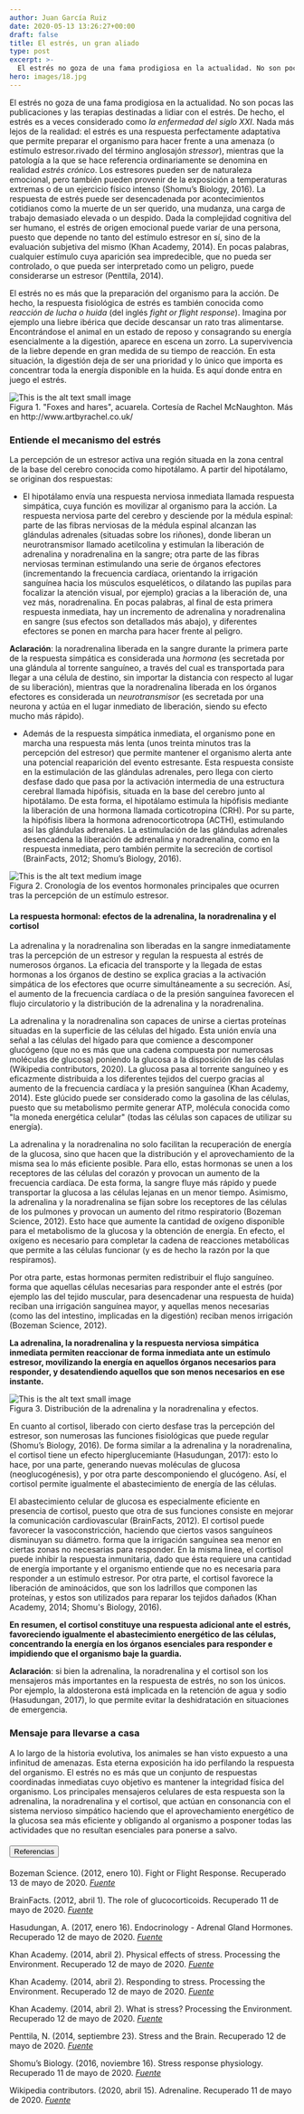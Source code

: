 ```yaml
---
author: Juan García Ruiz
date: 2020-05-13 13:26:27+00:00
draft: false
title: El estrés, un gran aliado
type: post
excerpt: >-
  El estrés no goza de una fama prodigiosa en la actualidad. No son pocas las publicaciones y las terapias destinadas a lidiar con el estrés. De hecho, el estrés es a veces considerado como la enfermedad del siglo XXI. Nada más lejos de la realidad: el estrés es una respuesta perfectamente adaptativa que permite preparar el organismo para hacer frente a una amenaza
hero: images/18.jpg
---
```


El estrés no goza de una fama prodigiosa en la actualidad. No son pocas las publicaciones y las terapias destinadas a lidiar con el estrés. De hecho, el estrés es a veces considerado como _la enfermedad del siglo XXI_. Nada más lejos de la realidad: el estrés es una respuesta perfectamente adaptativa que permite preparar el organismo para hacer frente a una amenaza (o estímulo estresor.rivado del término anglosajón _stressor_), mientras que la patología a la que se hace referencia ordinariamente se denomina en realidad _estrés crónico_. Los estresores pueden ser de naturaleza emocional, pero también pueden provenir de la exposición a temperaturas extremas o de un ejercicio físico intenso  (Shomu’s Biology, 2016). La respuesta de estrés puede ser desencadenada por acontecimientos cotidianos como la muerte de un ser querido, una mudanza, una carga de trabajo demasiado elevada o un despido. Dada la complejidad cognitiva del ser humano, el estrés de origen emocional puede variar de una persona, puesto que depende no tanto del estímulo estresor en sí, sino de la evaluación subjetiva del mismo (Khan Academy, 2014). En pocas palabras, cualquier estímulo cuya aparición sea impredecible, que no pueda ser controlado, o que pueda ser interpretado como un peligro, puede considerarse un estresor (Penttila, 2014).

El estrés no es más que la preparación del organismo para la acción. De hecho, la respuesta fisiológica de estrés es también conocida como _reacción de lucha o huida_ (del inglés _fight or flight response_). Imagina por ejemplo una liebre ibérica que decide descansar un rato tras alimentarse. Encontrándose el animal en un estado de reposo y consagrando su energía esencialmente a la digestión, aparece en escena un zorro. La supervivencia de la liebre depende en gran medida de su tiempo de reacción. En esta situación, la digestión deja de ser una prioridad y lo único que importa es concentrar toda la energía disponible en la huida. Es aquí donde entra en juego el estrés.

<div className="Image__Small">
  <img src="https://nervousystemhome.files.wordpress.com/2020/05/fs_387442.jpg?w=999" alt="This is the alt text small image" />
  <figcaption>Figura 1. "Foxes and hares", acuarela. Cortesía de Rachel McNaughton. Más en http://www.artbyrachel.co.uk/</figcaption>
</div>

### Entiende el mecanismo del estrés

La percepción de un estresor activa una región situada en la zona central de la base del cerebro conocida como hipotálamo. A partir del hipotálamo, se originan dos respuestas:

* El hipotálamo envía una respuesta nerviosa inmediata llamada respuesta simpática, cuya función es movilizar al organismo para la acción. La respuesta nerviosa parte del cerebro y desciende por la médula espinal: parte de las fibras nerviosas de la médula espinal alcanzan las glándulas adrenales (situadas sobre los riñones), donde liberan un neurotransmisor llamado acetilcolina y estimulan la liberación de adrenalina y noradrenalina en la sangre; otra parte de las fibras nerviosas terminan estimulando una serie de órganos efectores (incrementando la frecuencia cardíaca, orientando la irrigación sanguínea hacia los músculos esqueléticos, o dilatando las pupilas para focalizar la atención visual, por ejemplo) gracias a la liberación de, una vez más, noradrenalina. En pocas palabras, al final de esta primera respuesta inmediata, hay un incremento de adrenalina y noradrenalina en sangre (sus efectos son detallados más abajo), y diferentes efectores se ponen en marcha para hacer frente al peligro.

**Aclaración**: la noradrenalina liberada en la sangre durante la primera parte de la respuesta simpática es considerada una _hormona_ (es secretada por una glándula al torrente sanguíneo, a través del cual es transportada para llegar a una célula de destino, sin importar la distancia con respecto al lugar de su liberación), mientras que la noradrenalina liberada en los órganos efectores es considerada un _neurotransmisor_ (es secretada por una neurona y actúa en el lugar inmediato de liberación, siendo su efecto mucho más rápido).

* Además de la respuesta simpática inmediata, el organismo pone en marcha una respuesta más lenta (unos treinta minutos tras la percepción del estresor) que permite mantener el organismo alerta ante una potencial reaparición del evento estresante. Esta respuesta consiste en la estimulación de las glándulas adrenales, pero llega con cierto desfase dado que pasa por la activación intermedia de una estructura cerebral llamada hipófisis, situada en la base del cerebro junto al hipotálamo. De esta forma, el hipotálamo estimula la hipófisis mediante la liberación de una hormona llamada corticotropina (CRH). Por su parte, la hipófisis libera la hormona adrenocorticotropa (ACTH), estimulando así las glándulas adrenales. La estimulación de las glándulas adrenales desencadena la liberación de adrenalina y noradrenalina, como en la respuesta inmediata, pero también permite la secreción de cortisol (BrainFacts, 2012; Shomu’s Biology, 2016).

<div className="Image__Medium">
  <img src="https://nervousystemhome.files.wordpress.com/2020/05/figura-2.png?w=753" alt="This is the alt text medium image" />
  <figcaption>Figura 2. Cronología de los eventos hormonales principales que ocurren tras la percepción de un estímulo estresor.</figcaption>
</div>

#### La respuesta hormonal: efectos de la adrenalina, la noradrenalina y el cortisol

La adrenalina y la noradrenalina son liberadas en la sangre inmediatamente tras la percepción de un estresor y regulan la respuesta al estrés de numerosos órganos. La eficacia del transporte y la llegada de estas hormonas a los órganos de destino se explica gracias a la activación simpática de los efectores que ocurre simultáneamente a su secreción. Así, el aumento de la frecuencia cardíaca o de la presión sanguínea favorecen el flujo circulatorio y la distribución de la adrenalina y la noradrenalina. 

La adrenalina y la noradrenalina son capaces de unirse a ciertas proteínas situadas en la superficie de las células del hígado. Esta unión envía una señal a las células del hígado para que comience a descomponer glucógeno (que no es más que una cadena compuesta por numerosas moléculas de glucosa) poniendo la glucosa a la disposición de las células (Wikipedia contributors, 2020). La glucosa pasa al torrente sanguíneo y es eficazmente distribuida a los diferentes tejidos del cuerpo gracias al aumento de la frecuencia cardíaca y la presión sanguínea (Khan Academy, 2014). Este glúcido puede ser considerado como la gasolina de las células, puesto que su metabolismo permite generar ATP, molécula conocida como "la moneda energética celular" (todas las células son capaces de utilizar su energía). 

La adrenalina y la noradrenalina no solo facilitan la recuperación de energía de la glucosa, sino que hacen que la distribución y el aprovechamiento de la misma sea lo más eficiente posible. Para ello, estas hormonas se unen a los receptores de las células del corazón y provocan un aumento de la frecuencia cardíaca. De esta forma, la sangre fluye más rápido y puede transportar la glucosa a las células lejanas en un menor tiempo. Asimismo, la adrenalina y la noradrenalina se fijan sobre los receptores de las células de los pulmones y provocan un aumento del ritmo respiratorio (Bozeman Science, 2012). Esto hace que aumente la cantidad de oxígeno disponible para el metabolismo de la glucosa y la obtención de energía. En efecto, el oxígeno es necesario para completar la cadena de reacciones metabólicas que permite a las células funcionar (y es de hecho la razón por la que respiramos).

Por otra parte, estas hormonas permiten redistribuir el flujo sanguíneo. forma que aquellas células necesarias para responder ante el estrés (por ejemplo las del tejido muscular, para desencadenar una respuesta de huida) reciban una irrigación sanguínea mayor, y aquellas menos necesarias (como las del intestino, implicadas en la digestión) reciban menos irrigación (Bozeman Science, 2012).

**La adrenalina, la noradrenalina y la respuesta nerviosa simpática inmediata permiten reaccionar de forma inmediata ante un estímulo estresor, movilizando la energía en aquellos órganos necesarios para responder, y desatendiendo aquellos que son menos necesarios en ese instante.**

<div className="Image__Small">
  <img src="https://nervousystemhome.files.wordpress.com/2020/05/sin-perdida.png?w=724" alt="This is the alt text small image" />
  <figcaption>Figura 3. Distribución de la adrenalina y la noradrenalina y efectos.</figcaption>
</div>

En cuanto al cortisol, liberado con cierto desfase tras la percepción del estresor, son numerosas las funciones fisiológicas que puede regular (Shomu’s Biology, 2016). De forma similar a la adrenalina y la noradrenalina, el cortisol tiene un efecto hiperglucemiante (Hasudungan, 2017): esto lo hace, por una parte, generando nuevas moléculas de glucosa (neoglucogénesis), y por otra parte descomponiendo el glucógeno. Así, el cortisol permite igualmente el abastecimiento de energía de las células.

El abastecimiento celular de glucosa es especialmente eficiente en presencia de cortisol, puesto que otra de sus funciones consiste en mejorar la comunicación cardiovascular (BrainFacts, 2012). El cortisol puede favorecer la vasoconstricción, haciendo que ciertos vasos sanguíneos disminuyan su diámetro. forma que la irrigación sanguínea sea menor en ciertas zonas no necesarias para responder. En la misma linea, el cortisol puede inhibir la respuesta inmunitaria, dado que ésta requiere una cantidad de energía importante y el organismo entiende que no es necesaria para responder a un estímulo estresor. Por otra parte, el cortisol favorece la liberación de aminoácidos, que son los ladrillos que componen las proteínas, y estos son utilizados para reparar los tejidos dañados (Khan Academy, 2014; Shomu's Biology, 2016).

**En resumen, el cortisol constituye una respuesta adicional ante el estrés, favoreciendo igualmente el abastecimiento energético de las células, concentrando la energía en los órganos esenciales para responder e impidiendo que el organismo baje la guardia.**

**Aclaración**: si bien la adrenalina, la noradrenalina y el cortisol son los mensajeros más importantes en la respuesta de estrés, no son los únicos. Por ejemplo, la aldosterona está implicada en la retención de agua y sodio (Hasudungan, 2017), lo que permite evitar la deshidratación en situaciones de emergencia.

### Mensaje para llevarse a casa

A lo largo de la historia evolutiva, los animales se han visto expuesto a una infinitud de amenazas. Esta eterna exposición ha ido perfilando la respuesta del organismo. El estrés no es más que un conjunto de respuestas coordinadas inmediatas cuyo objetivo es mantener la integridad física del organismo. Los principales mensajeros celulares de esta respuesta son la adrenalina, la noradrenalina y el cortisol, que actúan en consonancia con el sistema nervioso simpático haciendo que el aprovechamiento energético de la glucosa sea más eficiente y obligando al organismo a posponer todas las actividades que no resultan esenciales para ponerse a salvo.

<h4><button type="button" class="collapsible">Referencias</button></h4>
<div class="content">

Bozeman Science. (2012, enero 10). Fight or Flight Response. Recuperado 13 de mayo de 2020. [_Fuente_](https://www.youtube.com/watch?v=m2GywoS77qc)

BrainFacts. (2012, abril 1). The role of glucocorticoids. Recuperado 11 de mayo de 2020. [_Fuente_](https://www.google.com/search?q=stress+role+of+glucocorticoids+brainfacts&oq=stress+role+of+glucocorticoids+brainfacts&aqs=chrome..69i57j33.8207j0j7&sourceid=chrome&ie=UTF-8)

Hasudungan, A. (2017, enero 16). Endocrinology - Adrenal Gland Hormones. Recuperado 12 de mayo de 2020. [_Fuente_](https://www.youtube.com/watch?v=JlI5N2N4d-k)

Khan Academy. (2014, abril 2). Physical effects of stress. Processing the Environment. Recuperado 12 de mayo de 2020. [_Fuente_](https://www.youtube.com/watch?v=oUqJ-AKSsuE)

Khan Academy. (2014, abril 2). Responding to stress. Processing the Environment. Recuperado 12 de mayo de 2020. [_Fuente_](https://www.youtube.com/watch?v=rj6u2SIdEeg)

Khan Academy. (2014, abril 2). What is stress? Processing the Environment. Recuperado 12 de mayo de 2020. [_Fuente_](https://www.youtube.com/watch?v=fL73baMxbf8)

Penttila, N. (2014, septiembre 23). Stress and the Brain. Recuperado 12 de mayo de 2020. [_Fuente_](https://www.brainfacts.org/thinking-sensing-and-behaving/emotions-stress-and-anxiety/2014/stress-and-the-brain)

Shomu’s Biology. (2016, noviembre 16). Stress response physiology. Recuperado 11 de mayo de 2020. [_Fuente_](https://www.youtube.com/watch?v=sWZWjPob0hQ)

Wikipedia contributors. (2020, abril 15). Adrenaline. Recuperado 11 de mayo de 2020. [_Fuente_](https://en.wikipedia.org/wiki/Adrenaline)

</div>
